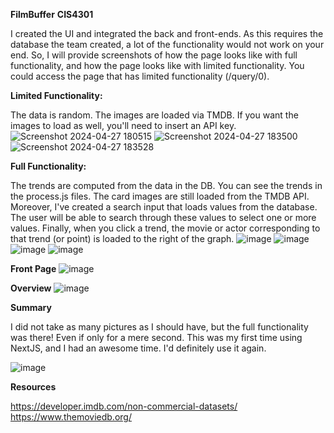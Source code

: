 **FilmBuffer**
**CIS4301**

I created the UI and integrated the back and front-ends. As this requires the database the team created, a lot of the functionality would not work on your end. So, I will provide screenshots of how the page looks like with full functionality, and how the page looks like with limited functionality. You could access the page that has limited functionality (/query/0).

**Limited Functionality:** 

The data is random. The images are loaded via TMDB. If you want the images to load as well, you'll need to insert an API key.
![Screenshot 2024-04-27 180515](https://github.com/LysandraBW/FilmBuffer/assets/81883243/4688fb49-01d8-4cec-888c-ad280017ee6d)
![Screenshot 2024-04-27 183500](https://github.com/LysandraBW/FilmBuffer/assets/81883243/a81aef40-0f9e-47cf-8c34-5b31a5ba9afe)
![Screenshot 2024-04-27 183528](https://github.com/LysandraBW/FilmBuffer/assets/81883243/e193fa96-f3da-4ea8-9ca0-6a3de69a487c)

**Full Functionality:** 

The trends are computed from the data in the DB. You can see the trends in the process.js files. The card images are still loaded from the TMDB API. Moreover, I've created a search input that loads values from the database. The user will be able to search through these values to select one or more values. Finally, when you click a trend, the movie or actor corresponding to that trend (or point) is loaded to the right of the graph.
![image](https://github.com/LysandraBW/FilmBuffer/assets/81883243/dc7e63da-6505-4212-ac90-9e85090284bc)
![image](https://github.com/LysandraBW/FilmBuffer/assets/81883243/bd633ac9-956b-4401-981a-b300e517d45a)
![image](https://github.com/LysandraBW/FilmBuffer/assets/81883243/c7b377d9-42fa-4d05-b0a5-5eb164d6db7d)
![image](https://github.com/LysandraBW/FilmBuffer/assets/81883243/d7de1205-52f8-48f3-a6f1-1d499407d467)

**Front Page**
![image](https://github.com/LysandraBW/FilmBuffer/assets/81883243/7371bc54-1d79-48f8-b7c6-d3f435e5fdb7)

**Overview**
![image](https://github.com/LysandraBW/FilmBuffer/assets/81883243/2e2b9d61-fd28-42fd-93cb-3ef58a4d472e)

**Summary**

I did not take as many pictures as I should have, but the full functionality was there! Even if only for a mere second. This was my first time using NextJS, and I had an awesome time. I'd definitely use it again.

![image](https://github.com/LysandraBW/FilmBuffer/assets/81883243/7dbfb413-b265-4c19-8ba7-a467ff754836)

**Resources**

https://developer.imdb.com/non-commercial-datasets/
https://www.themoviedb.org/
